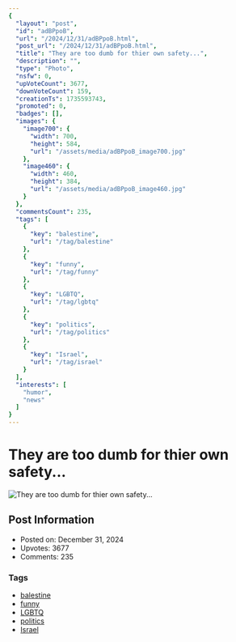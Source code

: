 ```yaml
---
{
  "layout": "post",
  "id": "adBPpoB",
  "url": "/2024/12/31/adBPpoB.html",
  "post_url": "/2024/12/31/adBPpoB.html",
  "title": "They are too dumb for thier own safety...",
  "description": "",
  "type": "Photo",
  "nsfw": 0,
  "upVoteCount": 3677,
  "downVoteCount": 159,
  "creationTs": 1735593743,
  "promoted": 0,
  "badges": [],
  "images": {
    "image700": {
      "width": 700,
      "height": 584,
      "url": "/assets/media/adBPpoB_image700.jpg"
    },
    "image460": {
      "width": 460,
      "height": 384,
      "url": "/assets/media/adBPpoB_image460.jpg"
    }
  },
  "commentsCount": 235,
  "tags": [
    {
      "key": "balestine",
      "url": "/tag/balestine"
    },
    {
      "key": "funny",
      "url": "/tag/funny"
    },
    {
      "key": "LGBTQ",
      "url": "/tag/lgbtq"
    },
    {
      "key": "politics",
      "url": "/tag/politics"
    },
    {
      "key": "Israel",
      "url": "/tag/israel"
    }
  ],
  "interests": [
    "humor",
    "news"
  ]
}
---
```


# They are too dumb for thier own safety...

![They are too dumb for thier own safety...](/assets/media/adBPpoB_image700.jpg)

## Post Information

- Posted on: December 31, 2024
- Upvotes: 3677
- Comments: 235

### Tags

- [balestine](/tag/balestine)
- [funny](/tag/funny)
- [LGBTQ](/tag/LGBTQ)
- [politics](/tag/politics)
- [Israel](/tag/Israel)
